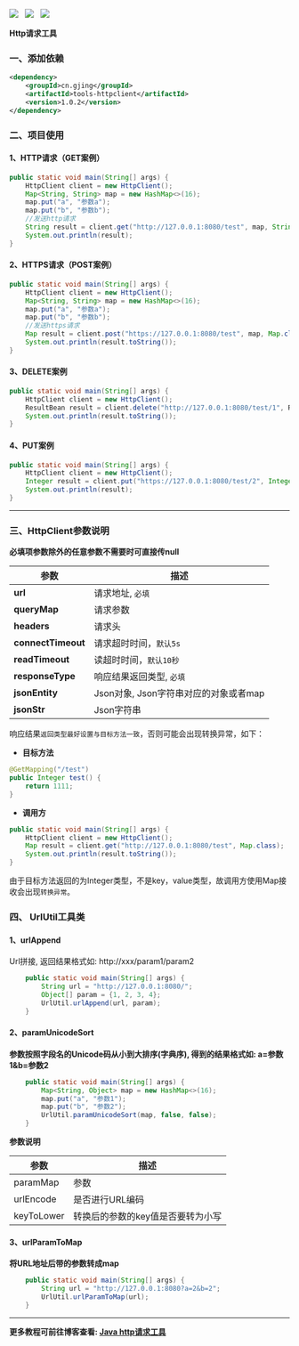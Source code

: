 ![](https://img.shields.io/badge/version-1.0.2-green.svg) &nbsp; ![](https://img.shields.io/badge/author-Gjing-green.svg) &nbsp; ![](https://img.shields.io/badge/builder-success-green.svg)     
  
**Http请求工具**
### 一、添加依赖
```xml
<dependency>
    <groupId>cn.gjing</groupId>
    <artifactId>tools-httpclient</artifactId>
    <version>1.0.2</version>
</dependency>
```
### 二、项目使用
#### 1、HTTP请求（GET案例）
```java
public static void main(String[] args) {    
    HttpClient client = new HttpClient();
    Map<String, String> map = new HashMap<>(16);
    map.put("a", "参数a");
    map.put("b", "参数b");
    //发送http请求
    String result = client.get("http://127.0.0.1:8080/test", map, String.class);
    System.out.println(result);
}
```
#### 2、HTTPS请求（POST案例）
```java
public static void main(String[] args) {    
    HttpClient client = new HttpClient();
    Map<String, String> map = new HashMap<>(16);
    map.put("a", "参数a");
    map.put("b", "参数b");
    //发送https请求
    Map result = client.post("https://127.0.0.1:8080/test", map, Map.class);
    System.out.println(result.toString());
}
```
#### 3、DELETE案例
```java
public static void main(String[] args) {   
    HttpClient client = new HttpClient(); 
    ResultBean result = client.delete("http://127.0.0.1:8080/test/1", ResultBean.class);
    System.out.println(result.toString());
}
```
#### 4、PUT案例
```java
public static void main(String[] args) {   
    HttpClient client = new HttpClient(); 
    Integer result = client.put("https://127.0.0.1:8080/test/2", Integer.class);
    System.out.println(result);
}
```
---
### 三、HttpClient参数说明
**必填项参数除外的任意参数不需要时可直接传null**   

|参数|描述|
|-----|-----|
|**url**|请求地址, ``必填``|
|**queryMap**|请求参数|
|**headers**|请求头|
|**connectTimeout**|请求超时时间，``默认5s``|
|**readTimeout**|读超时时间，``默认10秒``|
|**responseType**|响应结果返回类型, ``必填``|
|**jsonEntity**|Json对象, Json字符串对应的对象或者map|
|**jsonStr**|Json字符串|    

响应结果``返回类型最好设置与目标方法一致``，否则可能会出现转换异常，如下：
* **目标方法**
```java
@GetMapping("/test")
public Integer test() {
    return 1111;
}
```
* **调用方**
```java
public static void main(String[] args) {
    HttpClient client = new HttpClient();
    Map result = client.get("http://127.0.0.1:8080/test", Map.class);
    System.out.println(result.toString());
}
```
由于目标方法返回的为Integer类型，不是key，value类型，故调用方使用Map接收会出现``转换异常``。
### 四、 UrlUtil工具类
#### 1、urlAppend
Url拼接, 返回结果格式如: http://xxx/param1/param2
```java
    public static void main(String[] args) {
        String url = "http://127.0.0.1:8080/";
        Object[] param = {1, 2, 3, 4};
        UrlUtil.urlAppend(url, param);
    }
```
#### 2、paramUnicodeSort
**参数按照字段名的Unicode码从小到大排序(字典序), 得到的结果格式如: a=参数1&b=参数2**
```java
    public static void main(String[] args) {
        Map<String, Object> map = new HashMap<>(16);
        map.put("a", "参数1");
        map.put("b", "参数2");
        UrlUtil.paramUnicodeSort(map, false, false);
    }
```
**参数说明**     

|参数|描述|
|----|----|
|paramMap|参数|
|urlEncode|是否进行URL编码|
|keyToLower|转换后的参数的key值是否要转为小写|   

#### 3、urlParamToMap
**将URL地址后带的参数转成map**
```java
    public static void main(String[] args) {
        String url = "http://127.0.0.1:8080?a=2&b=2";
        UrlUtil.urlParamToMap(url);
    }
```
---
**更多教程可前往博客查看: [Java http请求工具](https://yq.aliyun.com/articles/703132?spm=a2c4e.11155435.0.0.73393312Egko4y)**